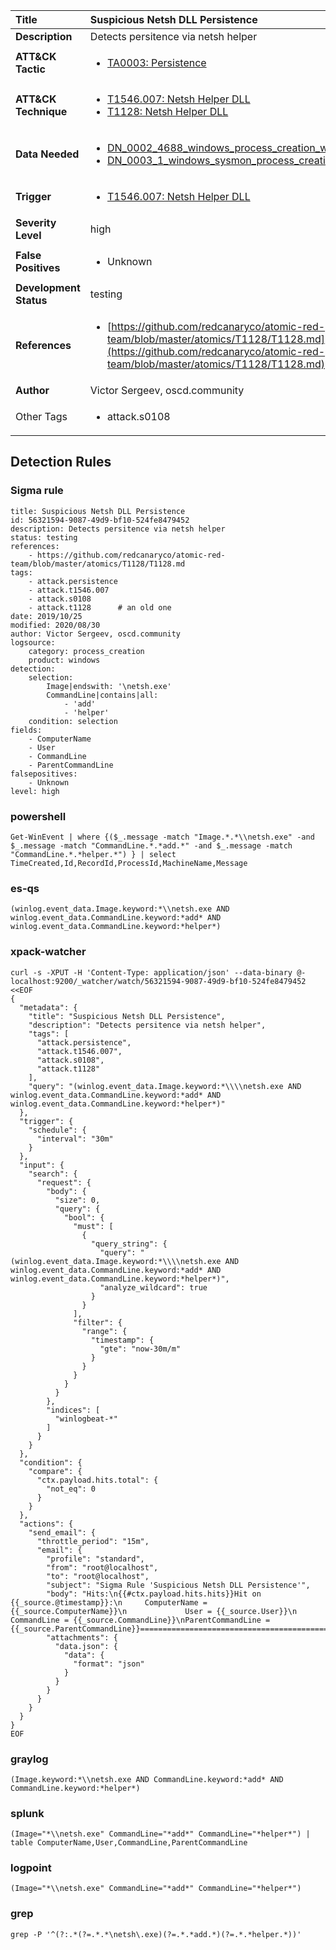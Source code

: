 | Title                    | Suspicious Netsh DLL Persistence       |
|:-------------------------|:------------------|
| **Description**          | Detects persitence via netsh helper |
| **ATT&amp;CK Tactic**    |  <ul><li>[TA0003: Persistence](https://attack.mitre.org/tactics/TA0003)</li></ul>  |
| **ATT&amp;CK Technique** | <ul><li>[T1546.007: Netsh Helper DLL](https://attack.mitre.org/techniques/T1546/007)</li><li>[T1128: Netsh Helper DLL](https://attack.mitre.org/techniques/T1128)</li></ul>  |
| **Data Needed**          | <ul><li>[DN_0002_4688_windows_process_creation_with_commandline](../Data_Needed/DN_0002_4688_windows_process_creation_with_commandline.md)</li><li>[DN_0003_1_windows_sysmon_process_creation](../Data_Needed/DN_0003_1_windows_sysmon_process_creation.md)</li></ul>  |
| **Trigger**              | <ul><li>[T1546.007: Netsh Helper DLL](../Triggers/T1546.007.md)</li></ul>  |
| **Severity Level**       | high |
| **False Positives**      | <ul><li>Unknown</li></ul>  |
| **Development Status**   | testing |
| **References**           | <ul><li>[https://github.com/redcanaryco/atomic-red-team/blob/master/atomics/T1128/T1128.md](https://github.com/redcanaryco/atomic-red-team/blob/master/atomics/T1128/T1128.md)</li></ul>  |
| **Author**               | Victor Sergeev, oscd.community |
| Other Tags           | <ul><li>attack.s0108</li></ul> | 

## Detection Rules

### Sigma rule

```
title: Suspicious Netsh DLL Persistence
id: 56321594-9087-49d9-bf10-524fe8479452
description: Detects persitence via netsh helper
status: testing
references:
    - https://github.com/redcanaryco/atomic-red-team/blob/master/atomics/T1128/T1128.md
tags:
    - attack.persistence
    - attack.t1546.007
    - attack.s0108
    - attack.t1128      # an old one
date: 2019/10/25
modified: 2020/08/30
author: Victor Sergeev, oscd.community
logsource:
    category: process_creation
    product: windows
detection:
    selection:
        Image|endswith: '\netsh.exe'
        CommandLine|contains|all:
            - 'add'
            - 'helper'
    condition: selection
fields:
    - ComputerName
    - User
    - CommandLine
    - ParentCommandLine
falsepositives:
    - Unknown
level: high

```





### powershell
    
```
Get-WinEvent | where {($_.message -match "Image.*.*\\netsh.exe" -and $_.message -match "CommandLine.*.*add.*" -and $_.message -match "CommandLine.*.*helper.*") } | select TimeCreated,Id,RecordId,ProcessId,MachineName,Message
```


### es-qs
    
```
(winlog.event_data.Image.keyword:*\\netsh.exe AND winlog.event_data.CommandLine.keyword:*add* AND winlog.event_data.CommandLine.keyword:*helper*)
```


### xpack-watcher
    
```
curl -s -XPUT -H 'Content-Type: application/json' --data-binary @- localhost:9200/_watcher/watch/56321594-9087-49d9-bf10-524fe8479452 <<EOF
{
  "metadata": {
    "title": "Suspicious Netsh DLL Persistence",
    "description": "Detects persitence via netsh helper",
    "tags": [
      "attack.persistence",
      "attack.t1546.007",
      "attack.s0108",
      "attack.t1128"
    ],
    "query": "(winlog.event_data.Image.keyword:*\\\\netsh.exe AND winlog.event_data.CommandLine.keyword:*add* AND winlog.event_data.CommandLine.keyword:*helper*)"
  },
  "trigger": {
    "schedule": {
      "interval": "30m"
    }
  },
  "input": {
    "search": {
      "request": {
        "body": {
          "size": 0,
          "query": {
            "bool": {
              "must": [
                {
                  "query_string": {
                    "query": "(winlog.event_data.Image.keyword:*\\\\netsh.exe AND winlog.event_data.CommandLine.keyword:*add* AND winlog.event_data.CommandLine.keyword:*helper*)",
                    "analyze_wildcard": true
                  }
                }
              ],
              "filter": {
                "range": {
                  "timestamp": {
                    "gte": "now-30m/m"
                  }
                }
              }
            }
          }
        },
        "indices": [
          "winlogbeat-*"
        ]
      }
    }
  },
  "condition": {
    "compare": {
      "ctx.payload.hits.total": {
        "not_eq": 0
      }
    }
  },
  "actions": {
    "send_email": {
      "throttle_period": "15m",
      "email": {
        "profile": "standard",
        "from": "root@localhost",
        "to": "root@localhost",
        "subject": "Sigma Rule 'Suspicious Netsh DLL Persistence'",
        "body": "Hits:\n{{#ctx.payload.hits.hits}}Hit on {{_source.@timestamp}}:\n     ComputerName = {{_source.ComputerName}}\n             User = {{_source.User}}\n      CommandLine = {{_source.CommandLine}}\nParentCommandLine = {{_source.ParentCommandLine}}================================================================================\n{{/ctx.payload.hits.hits}}",
        "attachments": {
          "data.json": {
            "data": {
              "format": "json"
            }
          }
        }
      }
    }
  }
}
EOF

```


### graylog
    
```
(Image.keyword:*\\netsh.exe AND CommandLine.keyword:*add* AND CommandLine.keyword:*helper*)
```


### splunk
    
```
(Image="*\\netsh.exe" CommandLine="*add*" CommandLine="*helper*") | table ComputerName,User,CommandLine,ParentCommandLine
```


### logpoint
    
```
(Image="*\\netsh.exe" CommandLine="*add*" CommandLine="*helper*")
```


### grep
    
```
grep -P '^(?:.*(?=.*.*\netsh\.exe)(?=.*.*add.*)(?=.*.*helper.*))'
```




